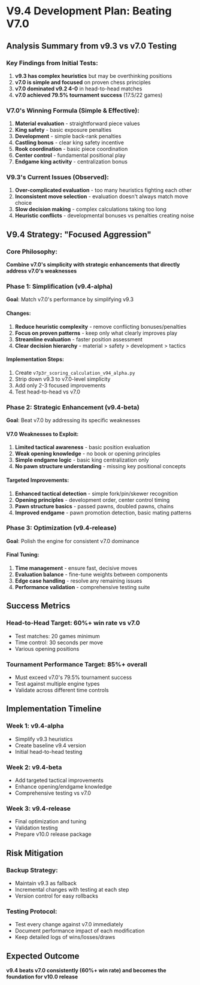 # V9.4 Development Plan: Beating V7.0

## Analysis Summary from v9.3 vs v7.0 Testing

### Key Findings from Initial Tests:
1. **v9.3 has complex heuristics** but may be overthinking positions
2. **v7.0 is simple and focused** on proven chess principles
3. **v7.0 dominated v9.2 4-0** in head-to-head matches
4. **v7.0 achieved 79.5% tournament success** (17.5/22 games)

### V7.0's Winning Formula (Simple & Effective):
1. **Material evaluation** - straightforward piece values
2. **King safety** - basic exposure penalties
3. **Development** - simple back-rank penalties
4. **Castling bonus** - clear king safety incentive
5. **Rook coordination** - basic piece coordination
6. **Center control** - fundamental positional play
7. **Endgame king activity** - centralization bonus

### V9.3's Current Issues (Observed):
1. **Over-complicated evaluation** - too many heuristics fighting each other
2. **Inconsistent move selection** - evaluation doesn't always match move choice
3. **Slow decision making** - complex calculations taking too long
4. **Heuristic conflicts** - developmental bonuses vs penalties creating noise

## V9.4 Strategy: "Focused Aggression"

### Core Philosophy:
**Combine v7.0's simplicity with strategic enhancements that directly address v7.0's weaknesses**

### Phase 1: Simplification (v9.4-alpha)
**Goal**: Match v7.0's performance by simplifying v9.3

#### Changes:
1. **Reduce heuristic complexity** - remove conflicting bonuses/penalties
2. **Focus on proven patterns** - keep only what clearly improves play
3. **Streamline evaluation** - faster position assessment
4. **Clear decision hierarchy** - material > safety > development > tactics

#### Implementation Steps:
1. Create `v7p3r_scoring_calculation_v94_alpha.py`
2. Strip down v9.3 to v7.0-level simplicity
3. Add only 2-3 focused improvements
4. Test head-to-head vs v7.0

### Phase 2: Strategic Enhancement (v9.4-beta)
**Goal**: Beat v7.0 by addressing its specific weaknesses

#### V7.0 Weaknesses to Exploit:
1. **Limited tactical awareness** - basic position evaluation
2. **Weak opening knowledge** - no book or opening principles
3. **Simple endgame logic** - basic king centralization only
4. **No pawn structure understanding** - missing key positional concepts

#### Targeted Improvements:
1. **Enhanced tactical detection** - simple fork/pin/skewer recognition
2. **Opening principles** - development order, center control timing
3. **Pawn structure basics** - passed pawns, doubled pawns, chains
4. **Improved endgame** - pawn promotion detection, basic mating patterns

### Phase 3: Optimization (v9.4-release)
**Goal**: Polish the engine for consistent v7.0 dominance

#### Final Tuning:
1. **Time management** - ensure fast, decisive moves
2. **Evaluation balance** - fine-tune weights between components
3. **Edge case handling** - resolve any remaining issues
4. **Performance validation** - comprehensive testing suite

## Success Metrics

### Head-to-Head Target: **60%+ win rate vs v7.0**
- Test matches: 20 games minimum
- Time control: 30 seconds per move
- Various opening positions

### Tournament Performance Target: **85%+ overall**
- Must exceed v7.0's 79.5% tournament success
- Test against multiple engine types
- Validate across different time controls

## Implementation Timeline

### Week 1: v9.4-alpha
- Simplify v9.3 heuristics
- Create baseline v9.4 version
- Initial head-to-head testing

### Week 2: v9.4-beta  
- Add targeted tactical improvements
- Enhance opening/endgame knowledge
- Comprehensive testing vs v7.0

### Week 3: v9.4-release
- Final optimization and tuning
- Validation testing
- Prepare v10.0 release package

## Risk Mitigation

### Backup Strategy:
- Maintain v9.3 as fallback
- Incremental changes with testing at each step
- Version control for easy rollbacks

### Testing Protocol:
- Test every change against v7.0 immediately
- Document performance impact of each modification
- Keep detailed logs of wins/losses/draws

## Expected Outcome
**v9.4 beats v7.0 consistently (60%+ win rate) and becomes the foundation for v10.0 release**
